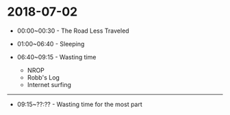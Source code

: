 # 2018-07-02

* 00:00~00:30 - The Road Less Traveled

* 01:00~06:40 - Sleeping

* 06:40~09:15 - Wasting time
  * NROP
  * Robb's Log
  * Internet surfing
  
---

* 09:15~??:?? - Wasting time for the most part
